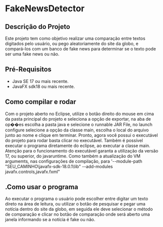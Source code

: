 # FakeNewsDetector

## Descrição do Projeto
Este projeto tem como objetivo realizar uma comparação entre textos digitados pelo usuário, ou pego aleatoriamente do site da globo, e compará-los com um banco de fake news para determinar se o texto pode ser uma fake news ou não.

## Pré-Requisitos
 - Java SE 17 ou mais recente.
 - JavaFX sdk18 ou mais recente.
  
## Como compilar e rodar
Com o projeto aberto no Eclipse, utilize o botão direito do mouse em cima da pasta principal do projeto e seleciona a opção de exportar, na aba de op��es escolha a pasta java e selecione o runnable JAR File, no launch configure selecione a opção da classe main, escolha o local do arquivo junto ao nome e clique em terminar. Pronto, agora você possui o executável do projeto para rodar basta clicar no executável. 
Também é possível executar o programa diretamente do eclipse, ao executar a classe main.
Atenção para o funcionamento do executável garanta a utilização da versão 17, ou superior, do javaruntime. Como também a atualização do VM argumemts, nas configurações de compilação, para '--module-path "SEU_CAMINHO\javafx-sdk-18.0.1\lib" --add-modules javafx.controls,javafx.fxml"
## .Como usar o programa
Ao executar o programa o usuário pode escolher entre digitar um texto direto na área de leitura, ou  utilizar o botão de pesquisar e pegar uma notícia dentro do site da globo, em seguida ele deve selecionar o método de comparação e clicar no botão de comparação onde será aberto uma janela informando se a notícia é fake ou não.

